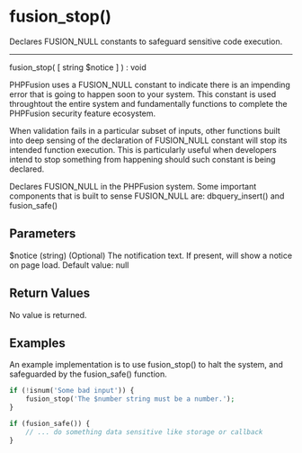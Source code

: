 # fusion_stop()

Declares FUSION_NULL constants to safeguard sensitive code execution.

---

fusion_stop( [ string $notice ] ) : void

PHPFusion uses a FUSION_NULL constant to indicate there is an impending error that is going to happen soon to your system. This constant is used throughtout the entire system and fundamentally functions to complete the PHPFusion security feature ecosystem.

When validation fails in a particular subset of inputs, other functions built into deep sensing of the declaration of FUSION_NULL constant will stop its intended function execution. This is particularly useful when developers intend to stop something from happening should such constant is being declared.

Declares FUSION_NULL in the PHPFusion system. Some important components that is built to sense FUSION_NULL are: dbquery_insert() and fusion_safe()

## Parameters

$notice (string) (Optional) The notification text. If present, will show a notice on page load. Default value: null

## Return Values

No value is returned.

## Examples

An example implementation is to use fusion_stop() to halt the system, and safeguarded by the fusion_safe() function.

```php
if (!isnum('Some bad input')) {
    fusion_stop('The $number string must be a number.');
}

if (fusion_safe()) {
    // ... do something data sensitive like storage or callback
}
```
